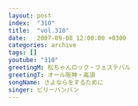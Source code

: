 ```yaml
---
layout: post
index:  "310"
title:  "vol.310"
date:   2007-09-08 12:00:00 +0300
categories: archive
tags: []
youtube: "310"
greetingM: 松ちゃんロック・フェステバル
greetingT: オール阪神・高須
songName: さよならをするために
singer: ビリーバンバン
---
```

